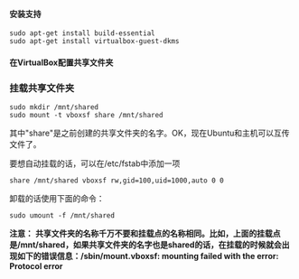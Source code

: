 #### 安装支持

```linux
sudo apt-get install build-essential
sudo apt-get install virtualbox-guest-dkms
```

#### 在VirtualBox配置共享文件夹

### 挂载共享文件夹

```linux
sudo mkdir /mnt/shared
sudo mount -t vboxsf share /mnt/shared
```

其中"share"是之前创建的共享文件夹的名字。OK，现在Ubuntu和主机可以互传文件了。

要想自动挂载的话，可以在/etc/fstab中添加一项

```linux
share /mnt/shared vboxsf rw,gid=100,uid=1000,auto 0 0
```

卸载的话使用下面的命令：

```linux
sudo umount -f /mnt/shared
```

**注意：**
**共享文件夹的名称千万不要和挂载点的名称相同。比如，上面的挂载点是/mnt/shared，如果共享文件夹的名字也是shared的话，在挂载的时候就会出现如下的错误信息：/sbin/mount.vboxsf: mounting failed with the error: Protocol error**

